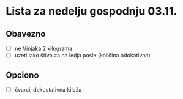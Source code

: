 # Lista za nedelju gospodnju 03.11.

## Obavezno
- [ ] ne Vinjaka 2 kilograma
- [ ] uzeti lako štivo za na ledja posle (količina odokativna)

## Opciono
- [ ] čvarci, dekustativna kilaža
